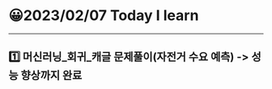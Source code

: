# 😀2023/02/07 Today I learn
-------------------------
## 1️⃣ 머신러닝_회귀_캐글 문제풀이(자전거 수요 예측) -> 성능 향상까지 완료
  
  
